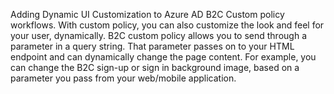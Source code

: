 Adding Dynamic UI Customization to Azure AD B2C Custom policy workflows.
With custom policy, you can also customize the look and feel for your user, dynamically. B2C custom policy allows you to send through a parameter in a query string. That parameter  passes on to your HTML endpoint and can dynamically change the page content. For example, you can change the B2C sign-up or sign in background image, based on a parameter you pass from your web/mobile application. 
